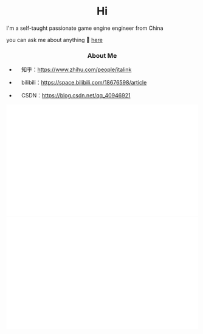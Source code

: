 <h1 align="center">Hi</h1>

I'm a self-taught passionate game engine engineer from China

you can ask me about anything 💬 [here](https://github.com/Italink/Italink/issues/new)
  
<h3 align="center">About Me</h3>

- <img src="https://i.postimg.cc/1tf08KD5/zhihu.png" height="12" width="12" /> 知乎：https://www.zhihu.com/people/italink

- <img src="https://i.postimg.cc/QMNJ3Dt7/bilibili.png" height="12" width="12" /> bilibili：https://space.bilibili.com/18676598/article

- <img src="https://i.postimg.cc/s2n9fLQN/csdn.png" height="12" width="12" /> CSDN：https://blog.csdn.net/qq_40946921

![](https://raw.githubusercontent.com/italink/github-stats-transparent/output/generated/overview.svg)
![](https://raw.githubusercontent.com/italink/github-stats-transparent/output/generated/languages.svg)
